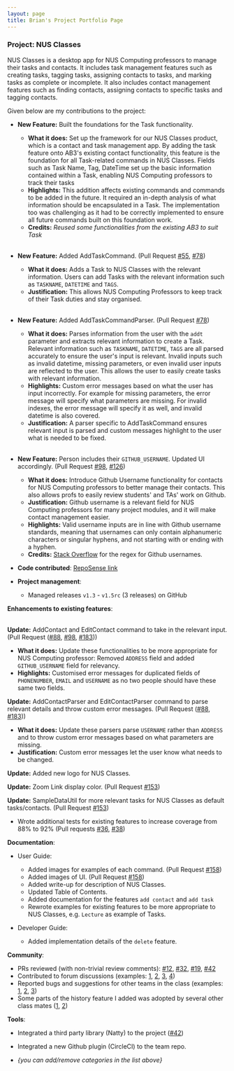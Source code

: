 ```yaml
---
layout: page
title: Brian's Project Portfolio Page
---
```


### Project: NUS Classes

NUS Classes is a desktop app for NUS Computing professors to manage their tasks and contacts. It includes task management features such as creating tasks, tagging tasks, assigning contacts to tasks, and marking tasks as complete or incomplete. It also includes contact management features such as finding contacts, assigning contacts to specific tasks and tagging contacts.

Given below are my contributions to the project:

* **New Feature:** Built the foundations for the Task functionality.
  * **What it does:** Set up the framework for our NUS Classes product, which is a contact and task management app. By adding the task feature onto AB3's existing contact functionality,
this feature is the foundation for all Task-related commands in NUS Classes. Fields such as Task Name, Tag, DateTime set up the basic information contained within a Task, enabling NUS Computing professors to track their tasks
  * **Highlights:** This addition affects existing commands and commands to be added in the future. It required an in-depth analysis of what information should be encapsulated in a Task. The implementation too was challenging as it had to be correctly implemented to ensure all future commands built on this foundation work.
  * **Credits:** *Reused some functionalities from the existing AB3 to suit Task*
<br><br>
* **New Feature:** Added AddTaskCommand. (Pull Request [\#55](https://github.com/AY2122S2-CS2103T-T12-4/tp/pull/55), [\#78](https://github.com/AY2122S2-CS2103T-T12-4/tp/pull/78))
  * **What it does:** Adds a Task to NUS Classes with the relevant information. Users can add Tasks with the relevant information such as `TASKNAME`, `DATETIME` and `TAGS`.
  * **Justification:** This allows NUS Computing Professors to keep track of their Task duties and stay organised.
<br><br>
* **New Feature:** Added AddTaskCommandParser. (Pull Request [\#78](https://github.com/AY2122S2-CS2103T-T12-4/tp/pull/78))
  * **What it does:** Parses information from the user with the `addt` parameter and extracts relevant information to create a Task. Relevant information such as `TASKNAME`, `DATETIME`, `TAGS` are all parsed accurately to ensure the user's input is relevant. Invalid inputs such as invalid datetime, missing parameters, or even invalid user inputs are reflected to the user.
This allows the user to easily create tasks with relevant information.
  * **Highlights:** Custom error messages based on what the user has input incorrectly. For example for missing parameters, the error message will specify what parameters are missing. For invalid indexes, the error message will specify it as well, and invalid datetime is also covered.
  * **Justification:** A parser specific to AddTaskCommand ensures relevant input is parsed and custom messages highlight to the user what is needed to be fixed.
<br><br>
* **New Feature:** Person includes their `GITHUB_USERNAME`. Updated UI accordingly. (Pull Request [\#98](https://github.com/AY2122S2-CS2103T-T12-4/tp/pull/98), [\#126](https://github.com/AY2122S2-CS2103T-T12-4/tp/pull/126))
  * **What it does:** Introduce Github Username functionality for contacts for NUS Computing professors to better manage their contacts. This also allows profs to easily review students' and TAs' work on Github.
  * **Justification:** Github username is a relevant field for NUS Computing professors for many project modules, and it will make contact management easier.
  * **Highlights:** Valid username inputs are in line with Github username standards, meaning that usernames can only contain alphanumeric characters or singular hyphens, and not starting with or ending with a hyphen.
  * **Credits:** [Stack Overflow](https://stackoverflow.com/questions/58726546/github-username-convention-using-regex) for the regex for Github usernames.



* **Code contributed**: [RepoSense link]()

* **Project management**:
  * Managed releases `v1.3` - `v1.5rc` (3 releases) on GitHub


**Enhancements to existing features**: <br><br>

**Update:** AddContact and EditContact command to take in the relevant input. (Pull Request ([\#88](https://github.com/AY2122S2-CS2103T-T12-4/tp/pull/88), [\#98](https://github.com/AY2122S2-CS2103T-T12-4/tp/pull/98), [\#183](https://github.com/AY2122S2-CS2103T-T12-4/tp/pull/183)))
  * **What it does:** Update these functionalities to be more appropriate for NUS Computing professor: Removed `ADDRESS` field and added `GITHUB_USERNAME` field for relevancy.
  * **Highlights:** Customised error messages for duplicated fields of `PHONENUMBER`, `EMAIL` and `USERNAME` as no two people should have these same two fields.

**Update:** AddContactParser and EditContactParser command to parse relevant details and throw custom error messages. (Pull Request ([\#88](https://github.com/AY2122S2-CS2103T-T12-4/tp/pull/88), [\#183](https://github.com/AY2122S2-CS2103T-T12-4/tp/pull/183)))
  * **What it does:** Update these parsers parse `USERNAME` rather than `ADDRESS` and to throw custom error messages based on what parameters are missing.
  * **Justification:** Custom error messages let the user know what needs to be changed.

**Update:** Added new logo for NUS Classes.

**Update:** Zoom Link display color. (Pull Request [\#153](https://github.com/AY2122S2-CS2103T-T12-4/tp/pull/153))

**Update:** SampleDataUtil for more relevant tasks for NUS Classes as default tasks/contacts. (Pull Request [\#153](https://github.com/AY2122S2-CS2103T-T12-4/tp/pull/153))



  * Wrote additional tests for existing features to increase coverage from 88% to 92% (Pull requests [\#36](), [\#38]())

**Documentation**:<br>
* User Guide:
  * Added images for examples of each command. (Pull Request [\#158](https://github.com/AY2122S2-CS2103T-T12-4/tp/pull/158))
  * Added images of UI. (Pull Request [\#158](https://github.com/AY2122S2-CS2103T-T12-4/tp/pull/158))
  * Added write-up for description of NUS Classes.
  * Updated Table of Contents.
  * Added documentation for the features `add contact` and `add task`
  * Rewrote examples for existing features to be more appropriate to NUS Classes, e.g. `Lecture` as example of Tasks.



* Developer Guide:
  * Added implementation details of the `delete` feature.

**Community**:
  * PRs reviewed (with non-trivial review comments): [\#12](), [\#32](), [\#19](), [\#42]()
  * Contributed to forum discussions (examples: [1](), [2](), [3](), [4]())
  * Reported bugs and suggestions for other teams in the class (examples: [1](), [2](), [3]())
  * Some parts of the history feature I added was adopted by several other class mates ([1](), [2]())
  
**Tools**:
  * Integrated a third party library (Natty) to the project ([\#42]())
  * Integrated a new Github plugin (CircleCI) to the team repo.

  * _{you can add/remove categories in the list above}_

